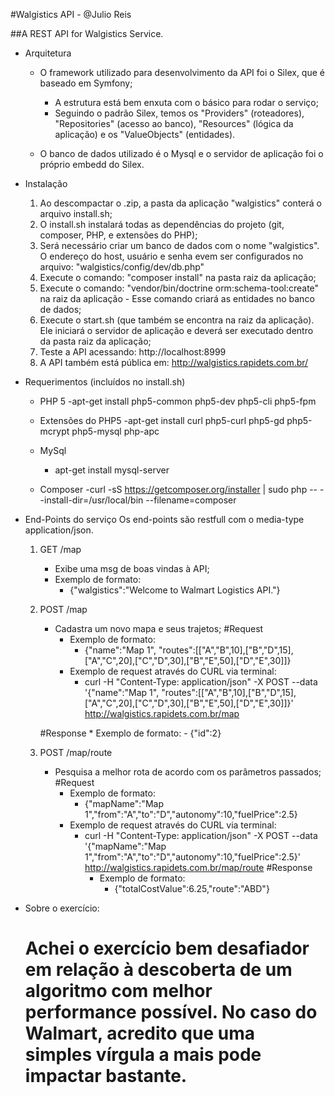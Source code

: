 #Walgistics API - @Julio Reis

##A REST API for Walgistics Service.

* Arquitetura
    - O framework utilizado para desenvolvimento da API foi o Silex, que é baseado em Symfony;
        - A estrutura está bem enxuta com o básico para rodar o serviço;
        - Seguindo o padrão Silex, temos os "Providers" (roteadores), "Repositories" (acesso ao banco), "Resources" (lógica da aplicação) e os "ValueObjects" (entidades).

    - O banco de dados utilizado é o Mysql e o servidor de aplicação foi o próprio embedd do Silex.

* Instalação
    1. Ao descompactar o .zip, a pasta da aplicação "walgistics" conterá o arquivo install.sh;
    2. O install.sh instalará todas as dependências do projeto (git, composer, PHP, e extensões do PHP);
    3. Será necessário criar um banco de dados com o nome "walgistics". O endereço do host, usuário e senha evem ser configurados no arquivo: "walgistics/config/dev/db.php"
    4. Execute o comando: "composer install" na pasta raiz da aplicação;
    5. Execute o comando: "vendor/bin/doctrine orm:schema-tool:create" na raiz da aplicação - Esse comando criará as entidades no banco de dados;
    5. Execute o start.sh (que também se encontra na raiz da aplicação). Ele iniciará o servidor de aplicação e deverá ser executado dentro da pasta raiz da aplicação;
    6. Teste a API acessando: http://localhost:8999
    7. A API também está pública em: http://walgistics.rapidets.com.br/

* Requerimentos (incluídos no install.sh)
    - PHP 5
        -apt-get install php5-common php5-dev php5-cli php5-fpm

    - Extensões do PHP5
        -apt-get install curl php5-curl php5-gd php5-mcrypt php5-mysql php-apc

    - MySql
        - apt-get install mysql-server

    - Composer
        -curl -sS https://getcomposer.org/installer | sudo php -- --install-dir=/usr/local/bin --filename=composer

* End-Points do serviço
    Os end-points são restfull com o media-type application/json.

    1. GET /map
        * Exibe uma msg de boas vindas à API;
        * Exemplo de formato:
            - {"walgistics":"Welcome to Walmart Logistics API."}

    2. POST /map
        * Cadastra um novo mapa e seus trajetos;
        #Request
            * Exemplo de formato:
                - {"name":"Map 1", "routes":[["A","B",10],["B","D",15],["A","C",20],["C","D",30],["B","E",50],["D","E",30]]}
            * Exemplo de request através do CURL via terminal:
                - curl -H "Content-Type: application/json" -X POST --data '{"name":"Map 1", "routes":[["A","B",10],["B","D",15],["A","C",20],["C","D",30],["B","E",50],["D","E",30]]}' http://walgistics.rapidets.com.br/map

        #Response
            * Exemplo de formato:
                - {"id":2}

    3. POST /map/route
        * Pesquisa a melhor rota de acordo com os parâmetros passados;
        #Request
            * Exemplo de formato:
                - {"mapName":"Map 1","from":"A","to":"D","autonomy":10,"fuelPrice":2.5}
            * Exemplo de request através do CURL via terminal:
                - curl -H "Content-Type: application/json" -X POST --data '{"mapName":"Map 1","from":"A","to":"D","autonomy":10,"fuelPrice":2.5}' http://walgistics.rapidets.com.br/map/route
        #Response
                    * Exemplo de formato:
                        - {"totalCostValue":6.25,"route":"ABD"}


* Sobre o exercício:
    # Achei o exercício bem desafiador em relação à descoberta de um algoritmo com melhor performance possível. No caso do Walmart, acredito que uma simples vírgula a mais pode impactar bastante.